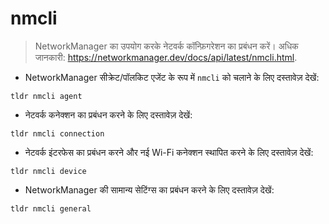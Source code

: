 # nmcli

> NetworkManager का उपयोग करके नेटवर्क कॉन्फ़िगरेशन का प्रबंधन करें।
> अधिक जानकारी: <https://networkmanager.dev/docs/api/latest/nmcli.html>.

- NetworkManager सीक्रेट/पॉलकिट एजेंट के रूप में `nmcli` को चलाने के लिए दस्तावेज़ देखें:

`tldr nmcli agent`

- नेटवर्क कनेक्शन का प्रबंधन करने के लिए दस्तावेज़ देखें:

`tldr nmcli connection`

- नेटवर्क इंटरफेस का प्रबंधन करने और नई Wi-Fi कनेक्शन स्थापित करने के लिए दस्तावेज़ देखें:

`tldr nmcli device`

- NetworkManager की सामान्य सेटिंग्स का प्रबंधन करने के लिए दस्तावेज़ देखें:

`tldr nmcli general`

